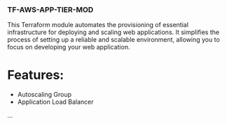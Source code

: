 ### TF-AWS-APP-TIER-MOD

This Terraform module automates the provisioning of essential infrastructure for deploying and scaling web applications. It simplifies the process of setting up a reliable and scalable environment, allowing you to focus on developing your web application.

# Features:

- Autoscaling Group
- Application Load Balancer

...